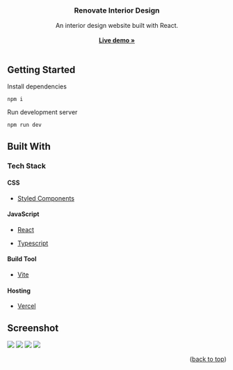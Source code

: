 <div align="center">
  <h3 align="center">Renovate Interior Design</h3>

  <p align="center">
    An interior design website built with React.
    <br />
    <br />
    <a href="https://interior-design-website-livedemo.vercel.app/" target="_blank"><strong>Live demo »</strong></a>
    <br />
    <br />
  </p>
</div>

<!-- GETTING STARTED -->

## Getting Started

Install dependencies

```
npm i
```

Run development server

```
npm run dev
```

<!-- BUILD WITH -->

## Built With

### Tech Stack

#### CSS

- [Styled Components](https://styled-components.com/)

#### JavaScript

- [React](https://reactjs.org/)

- [Typescript](https://www.typescriptlang.org/)

#### Build Tool

- [Vite](https://vitejs.dev/)

#### Hosting

- [Vercel](https://vercel.com/)

<!-- SCREENSHOT -->

## Screenshot

<img src="/public/screenshot1.png"></img>
<img src="/public/screenshot2.png"></img>
<img src="/public/screenshot3.png"></img>
<img src="/public/screenshot4.png"></img>

<p align="right">(<a href="#top">back to top</a>)</p>
